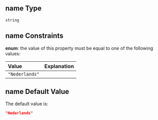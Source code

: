 ## name Type

`string`

## name Constraints

**enum**: the value of this property must be equal to one of the following values:

| Value          | Explanation |
| :------------- | ----------- |
| `"Nederlands"` |             |

## name Default Value

The default value is:

```json
"Nederlands"
```
